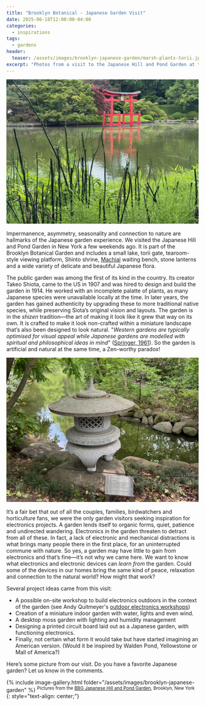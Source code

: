 ```yaml
---
title: "Brooklyn Botanical - Japanese Garden Visit"
date: 2025-06-18T12:00:00-04:00
categories:
  - inspirations
tags:
  - gardens 
header:
  teaser: /assets/images/brooklyn-japanese-garden/marsh-plants-torii.jpeg
excerpt: "Photos from a visit to the Japanese Hill and Pond Garden at the Brooklyn Botanical Garden in New York.  It was created back in 1916 and was among the first of its kind in the United States."
---
```

![Torii and Marsh Plants](/assets/images/brooklyn-japanese-garden/marsh-plants-torii.jpeg)

Impermanence, asymmetry, seasonality and connection to nature are hallmarks of the Japanese garden experience. We visited the Japanese Hill and Pond Garden in New York a few weekends ago. It is part of the Brooklyn Botanical Garden and includes a small lake, torii gate, tearoom-style viewing platform, Shinto shrine, [Machiai](https://www.bbg.org/article/a_new_machiai_a_traditional_japanese_waiting_bench) waiting bench, stone lanterns and a wide variety of delicate and beautiful Japanese flora. 

The public garden was among the first of its kind in the country. Its creator Takeo Shiota, came to the US in 1907 and was hired to design and build the garden in 1914. He worked with an incomplete palatte of plants, as many Japanese species were unavailable locally at the time. In later years, the garden has gained authenticity by upgrading these to more traditional native species, while preserving Siota’s original vision and layouts. The garden is in the *shizen* tradition—the art of making it look like it grew that way on its own. It is crafted to make it look non-crafted within a miniature landscape that’s also been designed to look natural. "_Western gardens are typically optimised for visual appeal while Japanese gardens are modelled with spiritual and philosophical ideas in mind_" ([Springer, 1961](https://link.springer.com/article/10.1007/BF02862167)). So the garden is artificial and natural at the same time, a Zen-worthy paradox!

![Peace Lantern](/assets/images/brooklyn-japanese-garden/peace-lantern.jpeg)

It’s a fair bet that out of all the couples, families, birdwatchers and horticulture fans, we were the only garden visitors seeking inspiration for electronics projects. A garden lends itself to organic forms, quiet, patience and undirected wandering. Electronics in the garden threaten to detract from all of these. In fact, a lack of electronic and mechanical distractions is what brings many people there in the first place, for an uninterrupted commune with nature. So yes, a garden may have little to gain from electronics and that’s fine—it’s not why we came here. We want to know what electronics and electronic devices can _learn from_ the garden. Could some of the devices in our homes bring the same kind of peace, relaxation and connection to the natural world? How might that work?

Several project ideas came from this visit: 

- A possible on-site workshop to build electronics outdoors in the context of the garden (see Andy Quitmeyer's [outdoor electronics workshops](https://www.dinalab.net/2020/04/10/materials-of-electronics-in-nature/))
- Creation of a miniature indoor garden with water, lights and even wind.
- A desktop moss garden with lighting and humidity management
- Designing a printed circuit board laid out as a Japanese garden, with functioning electronics.
- Finally, not certain what form it would take but have started imagining an American version. (Would it be inspired by Walden Pond, Yellowstone or Mall of America?)

Here’s some picture from our visit. Do you have a favorite Japanese garden? Let us know in the comments.

<!-- Uses https://jekyllcodex.org/without-plugin/image-gallery/ -->
{% include image-gallery.html folder="/assets/images/brooklyn-japanese-garden" %}
<sup>Pictures from the [BBG Japanese Hill and Pond Garden](https://www.bbg.org/collections/gardens/japanese_garden), Brooklyn, New York</sup>
{: style="text-align: center;"}
